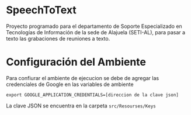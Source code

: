 # SpeechToText
Proyecto programado para el departamento de Soporte Especializado en Tecnologías de Información de la sede de Alajuela (SETI-AL), para pasar a texto las grabaciones de reuniones a texto.


# Configuración del Ambiente
Para confiurar el ambiente de ejecucion se debe de agregar las credenciales de Google en las variables de ambiente
```
export GOOGLE_APPLICATION_CREDENTIALS=[direccion de la clave json]
```
La clave JSON se encuentra en la carpeta `src/Resourses/Keys`

